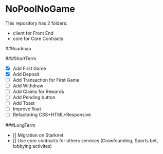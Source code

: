 # NoPoolNoGame
This repository has 2 folders:
- client for Front End
- core for Core Contracts

##Roadmap

###ShortTerm
- [x] Add First Game
- [x] Add Deposit
- [ ] Add Transaction for First Game
- [ ] Add Withdraw
- [ ] Add Claims for Rewards
- [ ] Add Pending button
- [ ] Add Toast
- [ ] Improve float
- [ ] Refactoring CSS+HTML+Responsive
  
###LongTerm
- [] Migration on Starknet
- [] Use core contracts for others services (Crowfounding, Sports bet, lobbying activites)